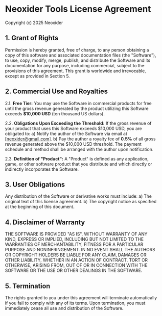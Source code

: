 # Neoxider Tools License Agreement

Copyright (c) 2025 Neoxider

## 1. Grant of Rights

Permission is hereby granted, free of charge, to any person obtaining a copy of this software and associated documentation files (the "Software"), to use, copy, modify, merge, publish, and distribute the Software and its documentation for any purpose, including commercial, subject to the provisions of this agreement. This grant is worldwide and irrevocable, except as provided in Section 5.

## 2. Commercial Use and Royalties

2.1. **Free Tier:** You may use the Software in commercial products for free until the gross revenue generated by the product utilizing this Software exceeds **$10,000 USD** (ten thousand US dollars).

2.2. **Obligations Upon Exceeding the Threshold:** If the gross revenue of your product that uses this Software exceeds $10,000 USD, you are obligated to:
    a) Notify the author of the Software via email at [neoxider@gmail.com].
    b) Pay the author a royalty fee of **0.5%** of all gross revenue generated above the $10,000 USD threshold. The payment schedule and method shall be arranged with the author upon notification.

2.3. **Definition of "Product":** A "Product" is defined as any application, game, or other software product that you distribute and which directly or indirectly incorporates the Software.

## 3. User Obligations

Any distribution of the Software or derivative works must include:
    a) The original text of this license agreement.
    b) The copyright notice as specified at the beginning of this document.

## 4. Disclaimer of Warranty

THE SOFTWARE IS PROVIDED "AS IS", WITHOUT WARRANTY OF ANY KIND, EXPRESS OR IMPLIED, INCLUDING BUT NOT LIMITED TO THE WARRANTIES OF MERCHANTABILITY, FITNESS FOR A PARTICULAR PURPOSE AND NONINFRINGEMENT. IN NO EVENT SHALL THE AUTHORS OR COPYRIGHT HOLDERS BE LIABLE FOR ANY CLAIM, DAMAGES OR OTHER LIABILITY, WHETHER IN AN ACTION OF CONTRACT, TORT OR OTHERWISE, ARISING FROM, OUT OF OR IN CONNECTION WITH THE SOFTWARE OR THE USE OR OTHER DEALINGS IN THE SOFTWARE.

## 5. Termination

The rights granted to you under this agreement will terminate automatically if you fail to comply with any of its terms. Upon termination, you must immediately cease all use and distribution of the Software.

